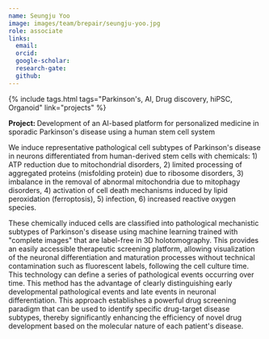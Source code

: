 ```yaml
---
name: Seungju Yoo
image: images/team/brepair/seungju-yoo.jpg
role: associate
links:
  email:
  orcid:
  google-scholar:
  research-gate: 
  github:
---
```


{%
  include tags.html
  tags="Parkinson's, AI, Drug discovery, hiPSC, Organoid"
  link="projects"
%}

<strong>Project: </strong> Development of an AI-based platform for personalized medicine in sporadic Parkinson's disease using a human stem cell system

We induce representative pathological cell subtypes of Parkinson's disease in neurons differentiated from human-derived stem cells with chemicals: 1) ATP reduction due to mitochondrial disorders, 2) limited processing of aggregated proteins (misfolding protein) due to ribosome disorders, 3) imbalance in the removal of abnormal mitochondria due to mitophagy disorders, 4) activation of cell death mechanisms induced by lipid peroxidation (ferroptosis), 5) infection, 6) increased reactive oxygen species.

These chemically induced cells are classified into pathological mechanistic subtypes of Parkinson's disease using machine learning trained with "complete images" that are label-free in 3D holotomography. This provides an easily accessible therapeutic screening platform, allowing visualization of the neuronal differentiation and maturation processes without technical contamination such as fluorescent labels, following the cell culture time. This technology can define a series of pathological events occurring over time. This method has the advantage of clearly distinguishing early developmental pathological events and late events in neuronal differentiation. This approach establishes a powerful drug screening paradigm that can be used to identify specific drug-target disease subtypes, thereby significantly enhancing the efficiency of novel drug development based on the molecular nature of each patient's disease.
